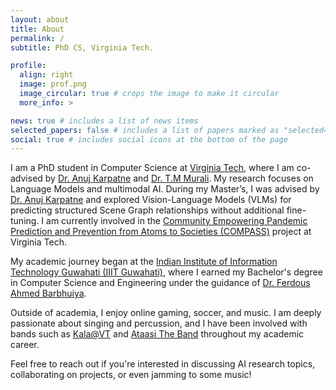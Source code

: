 ```yaml
---
layout: about
title: About
permalink: /
subtitle: PhD CS, Virginia Tech. 

profile:
  align: right
  image: prof.png
  image_circular: true # crops the image to make it circular
  more_info: >

news: true # includes a list of news items
selected_papers: false # includes a list of papers marked as "selected={true}"
social: true # includes social icons at the bottom of the page
---
```


I am a PhD student in Computer Science at [Virginia Tech](https://cs.vt.edu/), where I am co-advised by [Dr. Anuj Karpatne](https://people.cs.vt.edu/karpatne/) and [Dr. T.M Murali](https://bioinformatics.cs.vt.edu/~murali/). My research focuses on Language Models and multimodal AI. During my Master’s, I was advised by [Dr. Anuj Karpatne](https://people.cs.vt.edu/karpatne/) and explored Vision-Language Models (VLMs) for predicting structured Scene Graph relationships without additional fine-tuning. I am currently involved in the [Community Empowering Pandemic Prediction and Prevention from Atoms to Societies (COMPASS)](https://www.compass-pipp.org/) project at Virginia Tech.

My academic journey began at the [Indian Institute of Information Technology Guwahati (IIIT Guwahati)](https://www.iiitg.ac.in/), where I earned my Bachelor's degree in Computer Science and Engineering under the guidance of [Dr. Ferdous Ahmed Barbhuiya](https://www.iiitg.ac.in/computer-science-and-engineering/dr-ferdous-ahmed-barbhuiya-2). 

Outside of academia, I enjoy online gaming, soccer, and music. I am deeply passionate about singing and percussion, and I have been involved with bands such as [Kala@VT](https://www.instagram.com/kala_vt/?hl=en) and [Ataasi The Band](https://www.instagram.com/ataasi_the_band/) throughout my academic career.

Feel free to reach out if you're interested in discussing AI research topics, collaborating on projects, or even jamming to some music!

